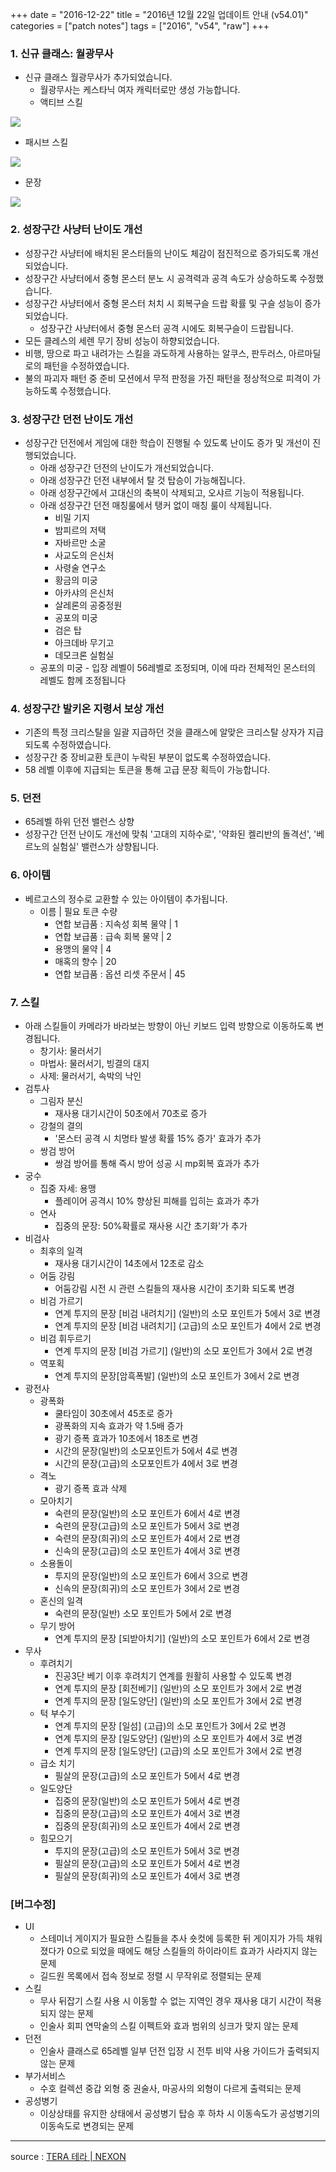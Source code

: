 +++
date = "2016-12-22"
title = "2016년 12월 22일 업데이트 안내 (v54.01)"
categories = ["patch notes"]
tags = ["2016", "v54", "raw"]
+++

### 1. 신규 클래스: 월광무사 
- 신규 클래스 월광무사가 추가되었습니다.
  - 월광무사는 케스타닉 여자 캐릭터로만 생성 가능합니다.
  - 액티브 스킬

![](https://seraphinush-gaming.github.io/mysterium/images/patch/v54-01_1.png)

  - 패시브 스킬

![](https://seraphinush-gaming.github.io/mysterium/images/patch/v54-01_3.png)

  - 문장

![](https://seraphinush-gaming.github.io/mysterium/images/patch/v54-01_3.png)

### 2. 성장구간 사냥터 난이도 개선 
- 성장구간 사냥터에 배치된 몬스터들의 난이도 체감이 점진적으로 증가되도록 개선되었습니다.
- 성장구간 사냥터에서 중형 몬스터 분노 시 공격력과 공격 속도가 상승하도록 수정했습니다.
- 성장구간 사냥터에서 중형 몬스터 처치 시 회복구슬 드랍 확률 및 구슬 성능이 증가되었습니다.
  - 성장구간 사냥터에서 중형 몬스터 공격 시에도 회복구슬이 드랍됩니다.
- 모든 클레스의 세렌 무기 장비 성능이 하향되었습니다.
- 비행, 땅으로 파고 내려가는 스킬을 과도하게 사용하는 알쿠스, 판두러스, 아르마딜로의 패턴을 수정하였습니다.
- 불의 파괴자 패턴 중 준비 모션에서 무적 판정을 가진 패턴을 정상적으로 피격이 가능하도록 수정했습니다.

### 3. 성장구간 던전 난이도 개선 
- 성장구간 던전에서 게임에 대한 학습이 진행될 수 있도록 난이도 증가 및 개선이 진행되었습니다.
  - 아래 성장구간 던전의 난이도가 개선되었습니다.
  - 아래 성장구간 던전 내부에서 탈 것 탑승이 가능해집니다.
  - 아래 성장구간에서 고대신의 축복이 삭제되고, 오샤르 기능이 적용됩니다.
  - 아래 성장구간 던전 매칭룰에서 탱커 없이 매칭 룰이 삭제됩니다.
    - 비밀 기지
    - 밤피르의 저택
    - 자바르만 소굴
    - 사교도의 은신처
    - 사령술 연구소
    - 황금의 미궁
    - 아카샤의 은신처
    - 살레론의 공중정원
    - 공포의 미궁
    - 검은 탑
    - 아크데바 무기고
    - 데모크론 실험실
  - 공포의 미궁 - 입장 레벨이 56레벨로 조정되며, 이에 따라 전체적인 몬스터의 레벨도 함께 조정됩니다 

### 4. 성장구간 발키온 지령서 보상 개선 
- 기존의 특정 크리스탈을 일괄 지급하던 것을 클래스에 알맞은 크리스탈 상자가 지급되도록 수정하였습니다.
- 성장구간 중 장비교환 토큰이 누락된 부분이 없도록 수정하였습니다.
- 58 레벨 이후에 지급되는 토큰을 통해 고급 문장 획득이 가능합니다.

### 5. 던전
- 65레벨 하위 던전 밸런스 상향 
- 성장구간 던전 난이도 개선에 맞춰 '고대의 지하수로', '약화된 켈리반의 돌격선', '베르노의 실험실' 밸런스가 상향됩니다.

### 6. 아이템
- 베르고스의 정수로 교환할 수 있는 아이템이 추가됩니다.
  - 이름 | 필요 토큰 수량
    - 연합 보급품 : 지속성 회복 물약 | 1
    - 연합 보급품 : 급속 회복 물약 | 2
    - 용맹의 물약 | 4
    - 매혹의 향수 | 20
    - 연합 보급품 : 옵션 리셋 주문서 | 45

### 7. 스킬
- 아래 스킬들이 카메라가 바라보는 방향이 아닌 키보드 입력 방향으로 이동하도록 변경됩니다.
  - 창기사: 물러서기
  - 마법사: 물러서기, 빙결의 대지 
  - 사제: 물러서기, 속박의 낙인 
- 검투사
  - 그림자 분신
    - 재사용 대기시간이 50초에서 70초로 증가 
  - 강철의 결의
    - '몬스터 공격 시 치명타 발생 확률 15% 증가' 효과가 추가 
  - 쌍검 방어
    - 쌍검 방어를 통해 즉시 방어 성공 시 mp회복 효과가 추가 
- 궁수
  - 집중 자세: 용맹
    - 플레이어 공격시 10% 향상된 피해를 입히는 효과가 추가 
  - 연사
    - 집중의 문장: 50%확률로 재사용 시간 초기화'가 추가 
- 비검사
  - 최후의 일격
    - 재사용 대기시간이 14초에서 12초로 감소 
  - 어둠 강림
    - 어둠강림 시전 시 관련 스킬들의 재사용 시간이 초기화 되도록 변경 
  - 비검 가르기
    - 연계 투지의 문장 [비검 내려치기] (일반)의 소모 포인트가 5에서 3로 변경
    - 연계 투지의 문장 [비검 내려치기] (고급)의 소모 포인트가 4에서 2로 변경 
  - 비검 휘두르기
    - 연계 투지의 문장 [비검 가르기] (일반)의 소모 포인트가 3에서 2로 변경 
  - 역포획
    - 연계 투지의 문장[암흑폭발] (일반)의 소모 포인트가 3에서 2로 변경 
- 광전사
  - 광폭화
    - 쿨타임이 30초에서 45초로 증가 
    - 광폭화의 지속 효과가 약 1.5배 증가 
    - 광기 증폭 효과가 10초에서 18초로 변경 
    - 시간의 문장(일반)의 소모포인트가 5에서 4로 변경 
    - 시간의 문장(고급)의 소모포인트가 4에서 3로 변경 
  - 격노
    - 광기 증폭 효과 삭제 
  - 모아치기
    - 숙련의 문장(일반)의 소모 포인트가 6에서 4로 변경 
    - 숙련의 문장(고급)의 소모 포인트가 5에서 3로 변경 
    - 숙련의 문장(희귀)의 소모 포인트가 4에서 2로 변경 
    - 신속의 문장(고급)의 소모 포인트가 4에서 3로 변경 
  - 소용돌이
    - 투지의 문장(일반)의 소모 포인트가 6에서 3으로 변경 
    - 신속의 문장(희귀)의 소모 포인트가 3에서 2로 변경 
  - 혼신의 일격
    - 숙련의 문장(일반) 소모 포인트가 5에서 2로 변경 
  - 무기 방어
    - 연계 투지의 문장 [되받아치기] (일반)의 소모 포인트가 6에서 2로 변경 
- 무사
  - 후려치기
    - 진공3단 베기 이후 후려치기 연계를 원활히 사용할 수 있도록 변경 
    - 연계 투지의 문장 [회전베기] (일반)의 소모 포인트가 3에서 2로 변경 
    - 연계 투지의 문장 [일도양단] (일반)의 소모 포인트가 3에서 2로 변경 
  - 턱 부수기
    - 연계 투지의 문장 [일섬] (고급)의 소모 포인트가 3에서 2로 변경 
    - 연계 투지의 문장 [일도양단] (일반)의 소모 포인트가 4에서 3로 변경 
    - 연계 투지의 문장 [일도양단] (고급)의 소모 포인트가 3에서 2로 변경 
  - 급소 치기
    - 필살의 문장(고급)의 소모 포인트가 5에서 4로 변경 
  - 일도양단
    - 집중의 문장(일반)의 소모 포인트가 5에서 4로 변경 
    - 집중의 문장(고급)의 소모 포인트가 4에서 3로 변경 
    - 집중의 문장(희귀)의 소모 포인트가 4에서 2로 변경 
  - 힘모으기
    - 투지의 문장(고급)의 소모 포인트가 5에서 3로 변경 
    - 필살의 문장(고급)의 소모 포인트가 5에서 4로 변경 
    - 필살의 문장(희귀)의 소모 포인트가 4에서 3로 변경

### [버그수정]
- UI
  - 스테미너 게이지가 필요한 스킬들을 추사 숏컷에 등록한 뒤 게이지가 가득 채워졌다가 0으로 되었을 때에도 해당 스킬들의 하이라이트 효과가 사라지지 않는 문제 
  - 길드원 목록에서 접속 정보로 정렬 시 무작위로 정렬되는 문제 
- 스킬
  - 무사 뒤잡기 스킬 사용 시 이동할 수 없는 지역인 경우 재사용 대기 시간이 적용되지 않는 문제 
  - 인술사 회피 연막술의 스킬 이펙트와 효과 범위의 싱크가 맞지 않는 문제 
- 던전
  - 인술사 클래스로 65레벨 일부 던전 입장 시 전투 비약 사용 가이드가 출력되지 않는 문제 
- 부가서비스
  - 수호 컬렉션 중갑 외형 중 권술사, 마공사의 외형이 다르게 출력되는 문제 
- 공성병기
  - 이상상태를 유지한 상태에서 공성병기 탑승 후 하차 시 이동속도가 공성병기의 이동속도로 변경되는 문제 

----

source : [TERA 테라 | NEXON](http://tera.nexon.com/news/update/view.aspx?n4articlesn=)
